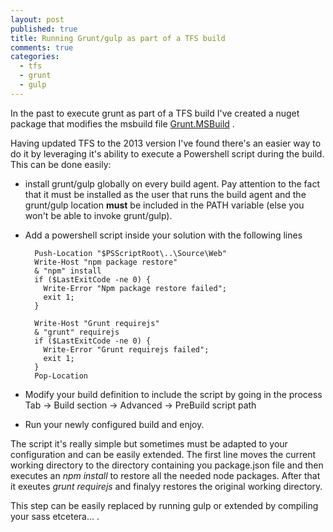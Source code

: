 ```yaml
---
layout: post
published: true
title: Running Grunt/gulp as part of a TFS build
comments: true
categories: 
  - tfs
  - grunt
  - gulp
---
```


In the past to execute grunt as part of a TFS build I've created a nuget package that modifies the msbuild file [Grunt.MSBuild](http://bjornej.github.io/blog/2014/01/19/grunt-msbuild-and-tfs/) .

Having updated TFS to the 2013 version I've found there's an easier way to do it by leveraging it's ability to execute a Powershell script during the build. This can be done easily:

- install grunt/gulp globally on every build agent. Pay attention to the fact that it must be installed as the user that runs the build agent and the grunt/gulp location **must** be included in the PATH variable (else you won't be able to invoke grunt/gulp). 
- Add a powershell script inside your solution with the following lines

        Push-Location "$PSScriptRoot\..\Source\Web"  
        Write-Host "npm package restore"
        & "npm" install
        if ($LastExitCode -ne 0) {
          Write-Error "Npm package restore failed";
          exit 1;
        }

        Write-Host "Grunt requirejs"
        & "grunt" requirejs
        if ($LastExitCode -ne 0) {
          Write-Error "Grunt requirejs failed";
          exit 1;
        }
        Pop-Location

- Modify your build definition to include the script by going in the process Tab -> Build section -> Advanced -> PreBuild script path
- Run your newly configured build and enjoy.

The script it's really simple but sometimes must be adapted to your configuration and can be easily extended.
The first line moves the current working directory to the directory containing you package.json file and then executes an *npm install* to restore all the needed node packages. After that it exeutes *grunt requirejs* and finalyy restores the original working directory. 

This step can be easily replaced by running gulp or extended by compiling your sass etcetera... . 


  